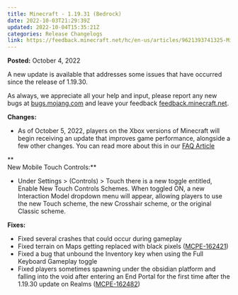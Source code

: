 ```yaml
---
title: Minecraft - 1.19.31 (Bedrock)
date: 2022-10-03T21:29:39Z
updated: 2022-10-04T15:35:21Z
categories: Release Changelogs
link: https://feedback.minecraft.net/hc/en-us/articles/9621393741325-Minecraft-1-19-31-Bedrock
---
```


**Posted:** October 4, 2022

A new update is available that addresses some issues that have occurred since the release of 1.19.30.

As always, we appreciate all your help and input, please report any new bugs at [bugs.mojang.com](http://bugs.mojang.com/) and leave your feedback [feedback.minecraft.net](http://feedback.minecraft.net/).  
  

**Changes:**

- As of October 5, 2022, players on the Xbox versions of Minecraft will begin receiving an update that improves game performance, alongside a few other changes. You can read more about this in our [FAQ Article  
  ](https://help.minecraft.net/hc/en-us/articles/8386720596365-Minecraft-Performance-Update-Details)

**  
New Mobile Touch Controls:**

- Under Settings \> (Controls) \> Touch there is a new toggle entitled, Enable New Touch Controls Schemes. When toggled ON, a new Interaction Model dropdown menu will appear, allowing players to use the new Touch scheme, the new Crosshair scheme, or the original Classic scheme.  
    

**Fixes:**

- Fixed several crashes that could occur during gameplay
- Fixed terrain on Maps getting replaced with black pixels ([MCPE-162421](https://bugs.mojang.com/browse/MCPE-162421))
- Fixed a bug that unbound the Inventory key when using the Full Keyboard Gameplay toggle
- Fixed players sometimes spawning under the obsidian platform and falling into the void after entering an End Portal for the first time after the 1.19.30 update on Realms ([MCPE-162482](https://bugs.mojang.com/browse/MCPE-162482))
